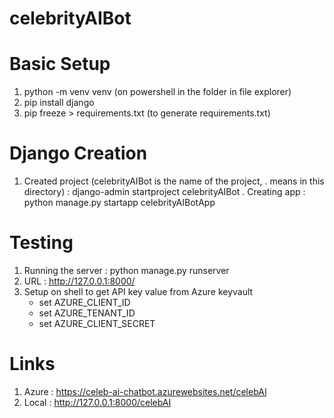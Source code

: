 # celebrityAIBot

# Basic Setup
1. python -m venv venv (on powershell in the folder in file explorer)
2. pip install django
3. pip freeze > requirements.txt (to generate requirements.txt)

# Django Creation
1. Created project (celebrityAIBot is the name of the project, . means in this directory) : django-admin startproject celebrityAIBot .
Creating app : python manage.py startapp celebrityAIBotApp

# Testing
1. Running the server : python manage.py runserver
2. URL : http://127.0.0.1:8000/
3. Setup on shell to get API key value from Azure keyvault
    - set AZURE_CLIENT_ID
    - set AZURE_TENANT_ID
    - set AZURE_CLIENT_SECRET

# Links
1. Azure : https://celeb-ai-chatbot.azurewebsites.net/celebAI
2. Local :  http://127.0.0.1:8000/celebAI

